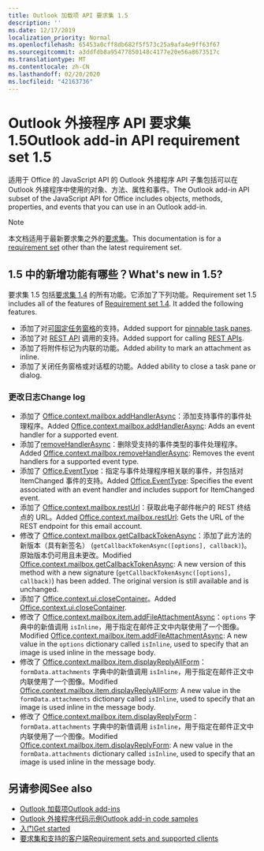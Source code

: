 ```yaml
---
title: Outlook 加载项 API 要求集 1.5
description: ''
ms.date: 12/17/2019
localization_priority: Normal
ms.openlocfilehash: 65453a0cff8db682f5f573c25a9afa4e9ff63f67
ms.sourcegitcommit: a3ddfdb8a95477850148c4177e20e56a8673517c
ms.translationtype: MT
ms.contentlocale: zh-CN
ms.lasthandoff: 02/20/2020
ms.locfileid: "42163736"
---
```

# <a name="outlook-add-in-api-requirement-set-15"></a><span data-ttu-id="39be5-102">Outlook 外接程序 API 要求集 1.5</span><span class="sxs-lookup"><span data-stu-id="39be5-102">Outlook add-in API requirement set 1.5</span></span>

<span data-ttu-id="39be5-103">适用于 Office 的 JavaScript API 的 Outlook 外接程序 API 子集包括可以在 Outlook 外接程序中使用的对象、方法、属性和事件。</span><span class="sxs-lookup"><span data-stu-id="39be5-103">The Outlook add-in API subset of the JavaScript API for Office includes objects, methods, properties, and events that you can use in an Outlook add-in.</span></span>

> [!NOTE]
> <span data-ttu-id="39be5-104">本文档适用于最新要求集之外的[要求集](/office/dev/add-ins/reference/requirement-sets/outlook-api-requirement-sets)。</span><span class="sxs-lookup"><span data-stu-id="39be5-104">This documentation is for a [requirement set](/office/dev/add-ins/reference/requirement-sets/outlook-api-requirement-sets) other than the latest requirement set.</span></span>

## <a name="whats-new-in-15"></a><span data-ttu-id="39be5-105">1.5 中的新增功能有哪些？</span><span class="sxs-lookup"><span data-stu-id="39be5-105">What's new in 1.5?</span></span>

<span data-ttu-id="39be5-p101">要求集 1.5 包括[要求集 1.4](../requirement-set-1.4/outlook-requirement-set-1.4.md) 的所有功能。它添加了下列功能。</span><span class="sxs-lookup"><span data-stu-id="39be5-p101">Requirement set 1.5 includes all of the features of [Requirement set 1.4](../requirement-set-1.4/outlook-requirement-set-1.4.md). It added the following features.</span></span>

- <span data-ttu-id="39be5-108">添加了对[可固定任务窗格](../../../outlook/pinnable-taskpane.md)的支持。</span><span class="sxs-lookup"><span data-stu-id="39be5-108">Added support for [pinnable task panes](../../../outlook/pinnable-taskpane.md).</span></span>
- <span data-ttu-id="39be5-109">添加了对 [REST API](../../../outlook/use-rest-api.md) 调用的支持。</span><span class="sxs-lookup"><span data-stu-id="39be5-109">Added support for calling [REST APIs](../../../outlook/use-rest-api.md).</span></span>
- <span data-ttu-id="39be5-110">添加了将附件标记为内联的功能。</span><span class="sxs-lookup"><span data-stu-id="39be5-110">Added ability to mark an attachment as inline.</span></span>
- <span data-ttu-id="39be5-111">添加了关闭任务窗格或对话框的功能。</span><span class="sxs-lookup"><span data-stu-id="39be5-111">Added ability to close a task pane or dialog.</span></span>

### <a name="change-log"></a><span data-ttu-id="39be5-112">更改日志</span><span class="sxs-lookup"><span data-stu-id="39be5-112">Change log</span></span>

- <span data-ttu-id="39be5-113">添加了 [Office.context.mailbox.addHandlerAsync](office.context.mailbox.md#methods)：添加支持事件的事件处理程序。</span><span class="sxs-lookup"><span data-stu-id="39be5-113">Added [Office.context.mailbox.addHandlerAsync](office.context.mailbox.md#methods): Adds an event handler for a supported event.</span></span>
- <span data-ttu-id="39be5-114">添加了[removeHandlerAsync](office.context.mailbox.md#methods)：删除受支持的事件类型的事件处理程序。</span><span class="sxs-lookup"><span data-stu-id="39be5-114">Added [Office.context.mailbox.removeHandlerAsync](office.context.mailbox.md#methods): Removes the event handlers for a supported event type.</span></span>
- <span data-ttu-id="39be5-115">添加了 [Office.EventType](office.md#eventtype-string)：指定与事件处理程序相关联的事件，并包括对 ItemChanged 事件的支持。</span><span class="sxs-lookup"><span data-stu-id="39be5-115">Added [Office.EventType](office.md#eventtype-string): Specifies the event associated with an event handler and includes support for ItemChanged event.</span></span>
- <span data-ttu-id="39be5-116">添加了 [Office.context.mailbox.restUrl](office.context.mailbox.md#properties)：获取此电子邮件帐户的 REST 终结点的 URL。</span><span class="sxs-lookup"><span data-stu-id="39be5-116">Added [Office.context.mailbox.restUrl](office.context.mailbox.md#properties): Gets the URL of the REST endpoint for this email account.</span></span>
- <span data-ttu-id="39be5-p102">修改了 [Office.context.mailbox.getCallbackTokenAsync](office.context.mailbox.md#methods)：添加了此方法的新版本（具有新签名） (`getCallbackTokenAsync([options], callback)`)。原始版本仍可用且未更改。</span><span class="sxs-lookup"><span data-stu-id="39be5-p102">Modified [Office.context.mailbox.getCallbackTokenAsync](office.context.mailbox.md#methods): A new version of this method with a new signature (`getCallbackTokenAsync([options], callback)`) has been added. The original version is still available and is unchanged.</span></span>
- <span data-ttu-id="39be5-119">添加了 [Office.context.ui.closeContainer](/javascript/api/office/office.ui#closecontainer--)。</span><span class="sxs-lookup"><span data-stu-id="39be5-119">Added [Office.context.ui.closeContainer](/javascript/api/office/office.ui#closecontainer--).</span></span>
- <span data-ttu-id="39be5-120">修改了 [Office.context.mailbox.item.addFileAttachmentAsync](office.context.mailbox.item.md#methods)：`options` 字典中的新值调用 `isInline`，用于指定在邮件正文中内联使用了一个图像。</span><span class="sxs-lookup"><span data-stu-id="39be5-120">Modified [Office.context.mailbox.item.addFileAttachmentAsync](office.context.mailbox.item.md#methods): A new value in the `options` dictionary called `isInline`, used to specify that an image is used inline in the message body.</span></span>
- <span data-ttu-id="39be5-121">修改了 [Office.context.mailbox.item.displayReplyAllForm](office.context.mailbox.item.md#methods)：`formData.attachments` 字典中的新值调用 `isInline`，用于指定在邮件正文中内联使用了一个图像。</span><span class="sxs-lookup"><span data-stu-id="39be5-121">Modified [Office.context.mailbox.item.displayReplyAllForm](office.context.mailbox.item.md#methods): A new value in the `formData.attachments` dictionary called `isInline`, used to specify that an image is used inline in the message body.</span></span>
- <span data-ttu-id="39be5-122">修改了 [Office.context.mailbox.item.displayReplyForm](office.context.mailbox.item.md#methods)：`formData.attachments` 字典中的新值调用 `isInline`，用于指定在邮件正文中内联使用了一个图像。</span><span class="sxs-lookup"><span data-stu-id="39be5-122">Modified [Office.context.mailbox.item.displayReplyForm](office.context.mailbox.item.md#methods): A new value in the `formData.attachments` dictionary called `isInline`, used to specify that an image is used inline in the message body.</span></span>

## <a name="see-also"></a><span data-ttu-id="39be5-123">另请参阅</span><span class="sxs-lookup"><span data-stu-id="39be5-123">See also</span></span>

- [<span data-ttu-id="39be5-124">Outlook 加载项</span><span class="sxs-lookup"><span data-stu-id="39be5-124">Outlook add-ins</span></span>](../../../outlook/outlook-add-ins-overview.md)
- [<span data-ttu-id="39be5-125">Outlook 外接程序代码示例</span><span class="sxs-lookup"><span data-stu-id="39be5-125">Outlook add-in code samples</span></span>](https://developer.microsoft.com/outlook/gallery/?filterBy=Outlook,Samples,Add-ins)
- [<span data-ttu-id="39be5-126">入门</span><span class="sxs-lookup"><span data-stu-id="39be5-126">Get started</span></span>](../../../quickstarts/outlook-quickstart.md)
- [<span data-ttu-id="39be5-127">要求集和支持的客户端</span><span class="sxs-lookup"><span data-stu-id="39be5-127">Requirement sets and supported clients</span></span>](../../requirement-sets/outlook-api-requirement-sets.md)

